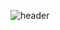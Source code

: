 ![header](https://capsule-render.vercel.app/api?type=waving&color=00E1FF&height=300&section=header&text=capsule%20render&fontSize=90)
